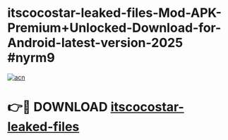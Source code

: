 # itscocostar-leaked-files-Mod-APK-Premium+Unlocked-Download-for-Android-latest-version-2025 #nyrm9

[![acn](https://github.com/user-attachments/assets/0f9c940e-d8b0-45ae-aac7-cd30a18b3e1c)](https://app.mediaupload.pro?title=itscocostar-leaked-files&ref=03M)

# 👉🔴 DOWNLOAD [itscocostar-leaked-files](https://app.mediaupload.pro?title=itscocostar-leaked-files&ref=03M)